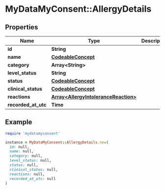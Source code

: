 # MyDataMyConsent::AllergyDetails

## Properties

| Name | Type | Description | Notes |
| ---- | ---- | ----------- | ----- |
| **id** | **String** |  |  |
| **name** | [**CodeableConcept**](CodeableConcept.md) |  | [optional] |
| **category** | **Array&lt;String&gt;** |  |  |
| **level_status** | **String** |  | [optional] |
| **status** | [**CodeableConcept**](CodeableConcept.md) |  | [optional] |
| **clinical_status** | [**CodeableConcept**](CodeableConcept.md) |  | [optional] |
| **reactions** | [**Array&lt;AllergyIntoleranceReaction&gt;**](AllergyIntoleranceReaction.md) |  |  |
| **recorded_at_utc** | **Time** |  | [optional] |

## Example

```ruby
require 'mydatamyconsent'

instance = MyDataMyConsent::AllergyDetails.new(
  id: null,
  name: null,
  category: null,
  level_status: null,
  status: null,
  clinical_status: null,
  reactions: null,
  recorded_at_utc: null
)
```

